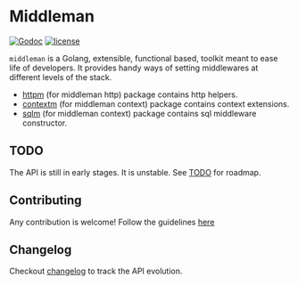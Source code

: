 # Middleman 

[![Godoc](http://img.shields.io/badge/godoc-reference-blue.svg?style=flat)](https://godoc.org/github.com/moxar/middleman)
[![license](http://img.shields.io/badge/license-MIT-red.svg?style=flat)](https://raw.githubusercontent.com/moxar/middleman/master/LICENSE)

`middleman` is a Golang, extensible, functional based, toolkit meant to ease life of developers.
It provides handy ways of setting middlewares at different levels of the stack.

- [httpm](./httpm) (for middleman http) package contains http helpers.
- [contextm](./contextm) (for middleman context) package contains context extensions.
- [sqlm](./sqlm) (for middleman context) package contains sql middleware constructor.

## TODO

The API is still in early stages. It is unstable. See [TODO](./TODO.md) for roadmap.

## Contributing

Any contribution is welcome! Follow the guidelines [here](./CONTRIBUTING.md)

## Changelog

Checkout [changelog](./CHANGELOG.md) to track the API evolution.
